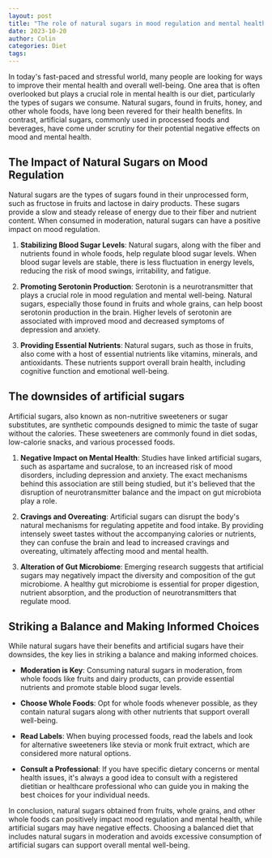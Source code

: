 ```yaml
---
layout: post
title: "The role of natural sugars in mood regulation and mental health compared to artificial alternatives"
date: 2023-10-20
author: Colin
categories: Diet
tags: 
---
```


In today's fast-paced and stressful world, many people are looking for ways to improve their mental health and overall well-being. One area that is often overlooked but plays a crucial role in mental health is our diet, particularly the types of sugars we consume. Natural sugars, found in fruits, honey, and other whole foods, have long been revered for their health benefits. In contrast, artificial sugars, commonly used in processed foods and beverages, have come under scrutiny for their potential negative effects on mood and mental health.

## The Impact of Natural Sugars on Mood Regulation

Natural sugars are the types of sugars found in their unprocessed form, such as fructose in fruits and lactose in dairy products. These sugars provide a slow and steady release of energy due to their fiber and nutrient content. When consumed in moderation, natural sugars can have a positive impact on mood regulation.

1. **Stabilizing Blood Sugar Levels**: Natural sugars, along with the fiber and nutrients found in whole foods, help regulate blood sugar levels. When blood sugar levels are stable, there is less fluctuation in energy levels, reducing the risk of mood swings, irritability, and fatigue.

2. **Promoting Serotonin Production**: Serotonin is a neurotransmitter that plays a crucial role in mood regulation and mental well-being. Natural sugars, especially those found in fruits and whole grains, can help boost serotonin production in the brain. Higher levels of serotonin are associated with improved mood and decreased symptoms of depression and anxiety.

3. **Providing Essential Nutrients**: Natural sugars, such as those in fruits, also come with a host of essential nutrients like vitamins, minerals, and antioxidants. These nutrients support overall brain health, including cognitive function and emotional well-being.

## The downsides of artificial sugars

Artificial sugars, also known as non-nutritive sweeteners or sugar substitutes, are synthetic compounds designed to mimic the taste of sugar without the calories. These sweeteners are commonly found in diet sodas, low-calorie snacks, and various processed foods.

1. **Negative Impact on Mental Health**: Studies have linked artificial sugars, such as aspartame and sucralose, to an increased risk of mood disorders, including depression and anxiety. The exact mechanisms behind this association are still being studied, but it's believed that the disruption of neurotransmitter balance and the impact on gut microbiota play a role.

2. **Cravings and Overeating**: Artificial sugars can disrupt the body's natural mechanisms for regulating appetite and food intake. By providing intensely sweet tastes without the accompanying calories or nutrients, they can confuse the brain and lead to increased cravings and overeating, ultimately affecting mood and mental health.

3. **Alteration of Gut Microbiome**: Emerging research suggests that artificial sugars may negatively impact the diversity and composition of the gut microbiome. A healthy gut microbiome is essential for proper digestion, nutrient absorption, and the production of neurotransmitters that regulate mood.

## Striking a Balance and Making Informed Choices

While natural sugars have their benefits and artificial sugars have their downsides, the key lies in striking a balance and making informed choices.

- **Moderation is Key**: Consuming natural sugars in moderation, from whole foods like fruits and dairy products, can provide essential nutrients and promote stable blood sugar levels.

- **Choose Whole Foods**: Opt for whole foods whenever possible, as they contain natural sugars along with other nutrients that support overall well-being.

- **Read Labels**: When buying processed foods, read the labels and look for alternative sweeteners like stevia or monk fruit extract, which are considered more natural options.

- **Consult a Professional**: If you have specific dietary concerns or mental health issues, it's always a good idea to consult with a registered dietitian or healthcare professional who can guide you in making the best choices for your individual needs.

In conclusion, natural sugars obtained from fruits, whole grains, and other whole foods can positively impact mood regulation and mental health, while artificial sugars may have negative effects. Choosing a balanced diet that includes natural sugars in moderation and avoids excessive consumption of artificial sugars can support overall mental well-being.